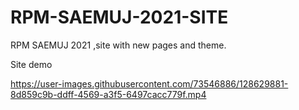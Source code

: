 # RPM-SAEMUJ-2021-SITE
RPM SAEMUJ 2021 ,site with new pages and theme.

Site demo

https://user-images.githubusercontent.com/73546886/128629881-8d859c9b-ddff-4569-a3f5-6497cacc779f.mp4 


